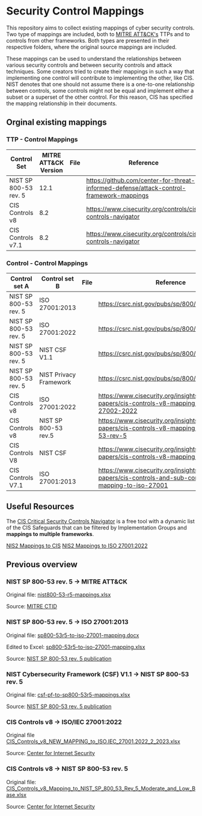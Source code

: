# Security Control Mappings

This repository aims to collect existing mappings of cyber security controls. 
Two type of mappings are included, both to [MITRE ATT&CK's](https://attack.mitre.org/) TTPs and to controls from other frameworks.
Both types are presented in their respective folders, where the original source mappings are included.

These mappings can be used to understand the relationships between various security controls and between security controls and attack techniques. Some creators tried to create their mappings in such a way that implementing one control will contribute to implementing the other, like CIS.
NIST denotes that one should not assume there is a one-to-one relationship between controls, some controls might not be equal and implement either a subset or a superset of the other control.
For this reason, CIS has specified the mapping relationship in their documents.

## Orginal existing mappings

### TTP - Control Mappings
| Control Set           | MITRE ATT&CK Version | File | Reference                                                                               | Comments |
|-----------------------|----------------------|------|-----------------------------------------------------------------------------------------|----------|
| NIST SP 800-53 rev. 5 | 12.1                 |      | https://github.com/center-for-threat-informed-defense/attack-control-framework-mappings |          |
| CIS Controls v8       | 8.2                  |      | https://www.cisecurity.org/controls/cis-controls-navigator                              |          |
| CIS Controls v7.1     | 8.2                  |      | https://www.cisecurity.org/controls/cis-controls-navigator                              |          |

### Control - Control Mappings
| Control set A         | Control set B          | File | Reference                                                                                           | Comments |
|-----------------------|------------------------|------|-----------------------------------------------------------------------------------------------------|----------|
| NIST SP 800-53 rev. 5 | ISO 27001:2013         |      | https://csrc.nist.gov/pubs/sp/800/53/r5/upd1/final                                                  |          |
| NIST SP 800-53 rev. 5 | ISO 27001:2022         |      | https://csrc.nist.gov/pubs/sp/800/53/r5/upd1/final                                                  |          |
| NIST SP 800-53 rev. 5 | NIST CSF V1.1          |      | https://csrc.nist.gov/pubs/sp/800/53/r5/upd1/final                                                  |          |
| NIST SP 800-53 rev. 5 | NIST Privacy Framework |      | https://csrc.nist.gov/pubs/sp/800/53/r5/upd1/final                                                  |          |
| CIS Controls v8       | ISO 27001:2022         |      | https://www.cisecurity.org/insights/white-papers/cis-controls-v8-mapping-to-iso-iec2-27002-2022     |          |
| CIS Controls v8       | NIST SP 800-53 rev.5   |      | https://www.cisecurity.org/insights/white-papers/cis-controls-v8-mapping-to-nist-800-53-rev-5       |          |
| CIS Controls V8       | NIST CSF               |      | https://www.cisecurity.org/insights/white-papers/cis-controls-v8-mapping-to-nist-csf                |          |
| CIS Controls V7.1     | ISO 27001:2013         |      | https://www.cisecurity.org/insights/white-papers/cis-controls-and-sub-controls-mapping-to-iso-27001 |          |

## Useful Resources

The [CIS Critical Security Controls Navigator](https://www.cisecurity.org/controls/cis-controls-navigator) is a free tool with a dynamic list of the CIS Safeguards that can be filtered by Implementation Groups and **mappings to multiple frameworks**.

[NIS2 Mappings to CIS](https://www.huntandhackett.com/blog/mapping-tool)
[NIS2 Mappings to ISO 27001:2022](https://www.huntandhackett.com/blog/iso-mapping-tool)

## Previous overview

### NIST SP 800-53 rev. 5 -> MITRE ATT&CK

Original file: [nist800-53-r5-mappings.xlsx](./nist800-53-r5-mappings.xlsx)

Source: [MITRE CTID](https://github.com/center-for-threat-informed-defense/attack-control-framework-mappings)

### NIST SP 800-53 rev. 5 -> ISO 27001:2013

Original file: [sp800-53r5-to-iso-27001-mapping.docx](./sp800-53r5-to-iso-27001-mapping.docx)

Edited to Excel: [sp800-53r5-to-iso-27001-mapping.xlsx](./sp800-53r5-to-iso-27001-mapping.xlsx)

Source: [NIST SP 800-53 rev. 5 publication](https://csrc.nist.gov/publications/detail/sp/800-53/rev-5/final)

### NIST Cybersecurity Framework (CSF) V1.1 -> NIST SP 800-53 rev. 5 

Original file: [csf-pf-to-sp800-53r5-mappings.xlsx](./csf-pf-to-sp800-53r5-mappings.xlsx)

Source: [NIST SP 800-53 rev. 5 publication](https://csrc.nist.gov/publications/detail/sp/800-53/rev-5/final)

### CIS Controls v8 -> ISO/IEC 27001:2022

Original file [CIS_Controls_v8_NEW_MAPPING_to_ISO.IEC_27001.2022_2_2023.xlsx](./CIS_Controls_v8_NEW_MAPPING_to_ISO.IEC_27001.2022_2_2023.xlsx)

Source: [Center for Internet Security](https://www.cisecurity.org/insights/white-papers/cis-controls-v8-mapping-to-iso-iec-27001-2022)

### CIS Controls v8 -> NIST SP 800-53 rev. 5

Original file: [CIS_Controls_v8_Mapping_to_NIST_SP_800_53_Rev_5_Moderate_and_Low_Base.xlsx](./CIS_Controls_v8_Mapping_to_NIST_SP_800_53_Rev_5_Moderate_and_Low_Base.xlsx)

Source: [Center for Internet Security](https://www.cisecurity.org/insights/white-papers/cis-controls-v8-mapping-to-nist-800-53-rev-5)

